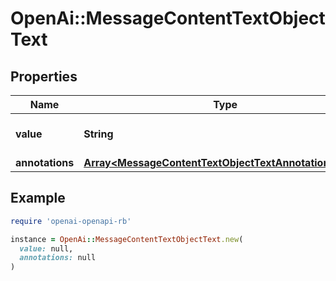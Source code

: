 # OpenAi::MessageContentTextObjectText

## Properties

| Name | Type | Description | Notes |
| ---- | ---- | ----------- | ----- |
| **value** | **String** | The data that makes up the text. |  |
| **annotations** | [**Array&lt;MessageContentTextObjectTextAnnotationsInner&gt;**](MessageContentTextObjectTextAnnotationsInner.md) |  |  |

## Example

```ruby
require 'openai-openapi-rb'

instance = OpenAi::MessageContentTextObjectText.new(
  value: null,
  annotations: null
)
```

